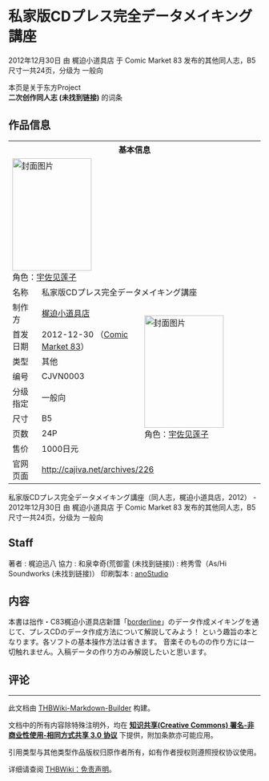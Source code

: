 # 私家版CDプレス完全データメイキング講座

<!-- source html: G:\repos\THBWiki-Markdown-Builder\THBWikiMarkdown\Temp\main\7\71\ns0%3A%E7%A7%81%E5%AE%B6%E7%89%88CD%E3%83%97%E3%83%AC%E3%82%B9%E5%AE%8C%E5%85%A8%E3%83%87%E3%83%BC%E3%82%BF%E3%83%A1%E3%82%A4%E3%82%AD%E3%83%B3%E3%82%B0%E8%AC%9B%E5%BA%A7.html -->

2012年12月30日 由 梶迫小道具店 于 Comic Market 83 发布的其他同人志，B5尺寸一共24页，分级为 一般向

本页是关于东方Project  
 **二次创作同人志 (未找到链接)** 的词条
## 作品信息

<table><tbody><tr><th colspan="3">基本信息</th></tr><tr><td class="cover-artwork-mobile" colspan="2"><a href="./文件-私家版CDプレス完全データメイキング講座封面.jpg.md" class="image" title="封面图片"><img alt="封面图片" src="https://upload.thwiki.cc/thumb/a/a9/%E7%A7%81%E5%AE%B6%E7%89%88CD%E3%83%97%E3%83%AC%E3%82%B9%E5%AE%8C%E5%85%A8%E3%83%87%E3%83%BC%E3%82%BF%E3%83%A1%E3%82%A4%E3%82%AD%E3%83%B3%E3%82%B0%E8%AC%9B%E5%BA%A7%E5%B0%81%E9%9D%A2.jpg/158px-%E7%A7%81%E5%AE%B6%E7%89%88CD%E3%83%97%E3%83%AC%E3%82%B9%E5%AE%8C%E5%85%A8%E3%83%87%E3%83%BC%E3%82%BF%E3%83%A1%E3%82%A4%E3%82%AD%E3%83%B3%E3%82%B0%E8%AC%9B%E5%BA%A7%E5%B0%81%E9%9D%A2.jpg" decoding="async" loading="lazy" width="158" height="224" srcset="https://upload.thwiki.cc/thumb/a/a9/%E7%A7%81%E5%AE%B6%E7%89%88CD%E3%83%97%E3%83%AC%E3%82%B9%E5%AE%8C%E5%85%A8%E3%83%87%E3%83%BC%E3%82%BF%E3%83%A1%E3%82%A4%E3%82%AD%E3%83%B3%E3%82%B0%E8%AC%9B%E5%BA%A7%E5%B0%81%E9%9D%A2.jpg/237px-%E7%A7%81%E5%AE%B6%E7%89%88CD%E3%83%97%E3%83%AC%E3%82%B9%E5%AE%8C%E5%85%A8%E3%83%87%E3%83%BC%E3%82%BF%E3%83%A1%E3%82%A4%E3%82%AD%E3%83%B3%E3%82%B0%E8%AC%9B%E5%BA%A7%E5%B0%81%E9%9D%A2.jpg 1.5x, https://upload.thwiki.cc/thumb/a/a9/%E7%A7%81%E5%AE%B6%E7%89%88CD%E3%83%97%E3%83%AC%E3%82%B9%E5%AE%8C%E5%85%A8%E3%83%87%E3%83%BC%E3%82%BF%E3%83%A1%E3%82%A4%E3%82%AD%E3%83%B3%E3%82%B0%E8%AC%9B%E5%BA%A7%E5%B0%81%E9%9D%A2.jpg/316px-%E7%A7%81%E5%AE%B6%E7%89%88CD%E3%83%97%E3%83%AC%E3%82%B9%E5%AE%8C%E5%85%A8%E3%83%87%E3%83%BC%E3%82%BF%E3%83%A1%E3%82%A4%E3%82%AD%E3%83%B3%E3%82%B0%E8%AC%9B%E5%BA%A7%E5%B0%81%E9%9D%A2.jpg 2x" data-file-width="353" data-file-height="500"></a><div class="cover-char">角色：<a href="./宇佐见莲子.md" title="宇佐见莲子">宇佐见莲子</a></div></td>
</tr><tr><td class="label">名称</td><td colspan="2"> 私家版CDプレス完全データメイキング講座 </td></tr><tr><td class="label">制作方</td><td><a href="./梶迫小道具店.md" title="梶迫小道具店">梶迫小道具店</a></td><td class="cover-artwork" rowspan="8" style="min-width:224px;"><a href="./文件-私家版CDプレス完全データメイキング講座封面.jpg.md" class="image" title="封面图片"><img alt="封面图片" src="https://upload.thwiki.cc/thumb/a/a9/%E7%A7%81%E5%AE%B6%E7%89%88CD%E3%83%97%E3%83%AC%E3%82%B9%E5%AE%8C%E5%85%A8%E3%83%87%E3%83%BC%E3%82%BF%E3%83%A1%E3%82%A4%E3%82%AD%E3%83%B3%E3%82%B0%E8%AC%9B%E5%BA%A7%E5%B0%81%E9%9D%A2.jpg/158px-%E7%A7%81%E5%AE%B6%E7%89%88CD%E3%83%97%E3%83%AC%E3%82%B9%E5%AE%8C%E5%85%A8%E3%83%87%E3%83%BC%E3%82%BF%E3%83%A1%E3%82%A4%E3%82%AD%E3%83%B3%E3%82%B0%E8%AC%9B%E5%BA%A7%E5%B0%81%E9%9D%A2.jpg" decoding="async" loading="lazy" width="158" height="224" srcset="https://upload.thwiki.cc/thumb/a/a9/%E7%A7%81%E5%AE%B6%E7%89%88CD%E3%83%97%E3%83%AC%E3%82%B9%E5%AE%8C%E5%85%A8%E3%83%87%E3%83%BC%E3%82%BF%E3%83%A1%E3%82%A4%E3%82%AD%E3%83%B3%E3%82%B0%E8%AC%9B%E5%BA%A7%E5%B0%81%E9%9D%A2.jpg/237px-%E7%A7%81%E5%AE%B6%E7%89%88CD%E3%83%97%E3%83%AC%E3%82%B9%E5%AE%8C%E5%85%A8%E3%83%87%E3%83%BC%E3%82%BF%E3%83%A1%E3%82%A4%E3%82%AD%E3%83%B3%E3%82%B0%E8%AC%9B%E5%BA%A7%E5%B0%81%E9%9D%A2.jpg 1.5x, https://upload.thwiki.cc/thumb/a/a9/%E7%A7%81%E5%AE%B6%E7%89%88CD%E3%83%97%E3%83%AC%E3%82%B9%E5%AE%8C%E5%85%A8%E3%83%87%E3%83%BC%E3%82%BF%E3%83%A1%E3%82%A4%E3%82%AD%E3%83%B3%E3%82%B0%E8%AC%9B%E5%BA%A7%E5%B0%81%E9%9D%A2.jpg/316px-%E7%A7%81%E5%AE%B6%E7%89%88CD%E3%83%97%E3%83%AC%E3%82%B9%E5%AE%8C%E5%85%A8%E3%83%87%E3%83%BC%E3%82%BF%E3%83%A1%E3%82%A4%E3%82%AD%E3%83%B3%E3%82%B0%E8%AC%9B%E5%BA%A7%E5%B0%81%E9%9D%A2.jpg 2x" data-file-width="353" data-file-height="500"></a><div class="cover-char">角色：<a href="./宇佐见莲子.md" title="宇佐见莲子">宇佐见莲子</a></div></td>
</tr><tr><td class="label">首发日期</td><td>2012-12-30&#160;（<a href="/展会作品列表?e=Comic+Market%2383">Comic Market 83</a>）</td></tr><tr><td class="label">类型</td><td>其他</td></tr><tr><td class="label">编号</td><td>CJVN0003</td></tr><tr><td class="label">分级指定</td><td>一般向</td></tr><tr><td class="label">尺寸</td><td>B5</td></tr><tr><td class="label">页数</td><td>24P</td></tr><tr><td class="label">售价</td><td>1000日元</td></tr>
<tr><td class="label">官网页面</td><td colspan="2"><a rel="nofollow" class="external free" href="http://cajiva.net/archives/226">http://cajiva.net/archives/226</a></td></tr></tbody></table>

私家版CDプレス完全データメイキング講座（同人志，梶迫小道具店，2012） - 2012年12月30日 由 梶迫小道具店 于 Comic Market 83 发布的其他同人志，B5尺寸一共24页，分级为 一般向
## Staff
著者
: 梶迫迅八
協力
: 和泉幸奇(荒御霊 (未找到链接))
: 柊秀雪（As/Hi Soundworks (未找到链接)）
印刷製本
: [anoStudio](http://anostudio.info/)

## 内容
  
本書は拙作・C83梶迫小道具店新譜「[borderline](./borderline（梶迫小道具店）.md)」のデータ作成メイキングを通じて、プレスCDのデータ作成方法について解説してみよう！ という趣旨の本となります。各ソフトの基本操作方法は省きます。
音楽そのものの作り方には一切触れません。入稿データの作り方のみ解説したいと思います。
  

## 评论




---

此文档由 [THBWiki-Markdown-Builder](https://github.com/Delsin-Yu/THBWiki-Markdown-Builder) 构建。

文档中的所有内容除特殊注明外，均在 [**知识共享(Creative Commons) 署名-非商业性使用-相同方式共享 3.0 协议**](https://creativecommons.org/licenses/by-sa/3.0/deed.zh-hans) 下提供，附加条款亦可能应用。

引用类型与其他类型作品版权归原作者所有，如有作者授权则遵照授权协议使用。

详细请查阅 [THBWiki：免责声明](https://thbwiki.cc/THBWiki:%E5%85%8D%E8%B4%A3%E5%A3%B0%E6%98%8E)。

